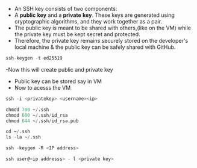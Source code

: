 - An SSH key consists of two components: 
- A **public** **key** and a **private** **key**. These keys are generated using cryptographic algorithms, and they work together as a pair. 
- The public key is meant to be shared with others,(like on the VM) while the private key must be kept secret and protected. 
- Therefore, the private key remains securely stored on the developer's local machine & the public key can be safely shared with GitHub.

```tf
ssh-keygen -t ed25519
```
-Now this will create public and private key 
- Public key can be stored say in VM
- Now to acesss the VM  
```tf
ssh -i <privatekey> <username><ip>
```

```tf
chmod 700 ~/.ssh
chmod 600 ~/.ssh/id_rsa
chmod 644 ~/.ssh/id_rsa.pub

cd ~/.ssh
ls -la ~/.ssh 

ssh -keygen -R <IP address>

ssh user@<ip addresss> - l <private key>
